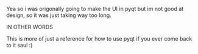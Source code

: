 Yea so i was origonally going to make the UI in pyqt but im not good at design, so it was just taking way too long.

IN OTHER WORDS

This is more of just a reference for how to use pyqt if you ever come back to it saul :)
